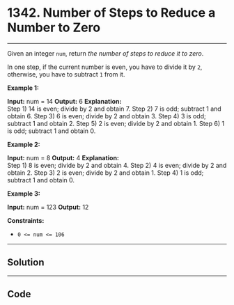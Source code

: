 # 1342. Number of Steps to Reduce a Number to Zero

---

Given an integer `num`, return _the number of steps to reduce it to zero_.

In one step, if the current number is even, you have to divide it by `2`, otherwise, you have to subtract `1` from it.

 

**Example 1:**


**Input:** num = 14
**Output:** 6
**Explanation:**  
Step 1) 14 is even; divide by 2 and obtain 7. 
Step 2) 7 is odd; subtract 1 and obtain 6.
Step 3) 6 is even; divide by 2 and obtain 3. 
Step 4) 3 is odd; subtract 1 and obtain 2. 
Step 5) 2 is even; divide by 2 and obtain 1. 
Step 6) 1 is odd; subtract 1 and obtain 0.


**Example 2:**


**Input:** num = 8
**Output:** 4
**Explanation:**  
Step 1) 8 is even; divide by 2 and obtain 4. 
Step 2) 4 is even; divide by 2 and obtain 2. 
Step 3) 2 is even; divide by 2 and obtain 1. 
Step 4) 1 is odd; subtract 1 and obtain 0.


**Example 3:**


**Input:** num = 123
**Output:** 12


 

**Constraints:**

  * `0 <= num <= 106`

---

## Solution



---

## Code
```python


```